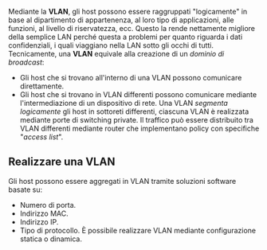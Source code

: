 Mediante la __VLAN__, gli host possono essere raggruppati "logicamente" in base al dipartimento di appartenenza, al loro tipo di applicazioni, alle funzioni, al livello di riservatezza, ecc.
Questo la rende nettamente migliore della semplice LAN perché questa a problemi per quanto riguarda i dati confidenziali, i quali viaggiano nella LAN sotto gli occhi di tutti.
Tecnicamente, una __VLAN__ equivale alla creazione di un _dominio di broadcast_:
- Gli host che si trovano all'interno di una VLAN possono comunicare direttamente.
- Gli host che si trovano in VLAN differenti possono comunicare mediante l'intermediazione di un dispositivo di rete.
Una VLAN _segmenta logicamente_ gli host in sottoreti differenti, ciascuna VLAN è realizzata mediante porte di switching private.
Il traffico può essere distribuito tra VLAN differenti mediante router che implementano policy con specifiche "_access list_".

## Realizzare una VLAN
Gli host possono essere aggregati in VLAN tramite soluzioni software basate su:
- Numero di porta.
- Indirizzo MAC.
- Indirizzo IP.
- Tipo di protocollo.
È possibile realizzare VLAN mediante configurazione statica o  dinamica.
